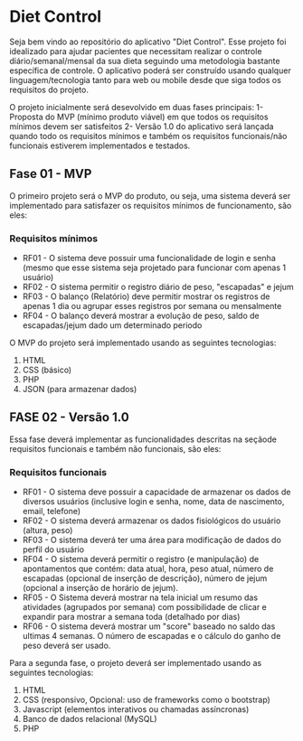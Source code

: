 # Diet Control

Seja bem vindo ao repositório do aplicativo "Diet Control". Esse projeto foi idealizado para ajudar pacientes que necessitam realizar o controle diário/semanal/mensal da sua dieta seguindo uma metodologia bastante específica de controle. O aplicativo poderá ser construído usando qualquer linguagem/tecnologia tanto para web ou mobile desde que siga todos os requisitos do projeto. 

O projeto inicialmente será desevolvido em duas fases principais: 
1- Proposta do MVP (mínimo produto viável) em que todos os requisitos mínimos devem ser satisfeitos
2- Versão 1.0 do aplicativo será lançada quando todo os requisitos mínimos e também os requisitos funcionais/não funcionais estiverem implementados e testados.

## Fase 01 - MVP

O primeiro projeto será o MVP do produto, ou seja, uma sistema deverá ser implementado para satisfazer os requisitos mínimos de funcionamento, são eles: 

### Requisitos mínimos

- RF01 - O sistema deve possuir uma funcionalidade de login e senha (mesmo que esse sistema seja projetado para funcionar com apenas 1 usuário)
- RF02 - O sistema permitir o registro diário de peso, "escapadas" e jejum
- RF03 - O balanço (Relatório) deve permitir mostrar os registros de apenas 1 dia ou agrupar esses registros por semana ou mensalmente
- RF04 - O balanço deverá mostrar a evolução de peso, saldo de escapadas/jejum dado um determinado periodo

O MVP do projeto será implementado usando as seguintes tecnologias:
1. HTML
2. CSS (básico)
3. PHP
4. JSON (para armazenar dados)


## FASE 02 - Versão 1.0

Essa fase deverá implementar as funcionalidades descritas na seçãode requisitos funcionais e também não funcionais, são eles:

### Requisitos funcionais

- RF01 - O sistema deve possuir a capacidade de armazenar os dados de diversos usuários (inclusive login e senha, nome, data de nascimento, email, telefone)
- RF02 - O sistema deverá armazenar os dados fisiológicos do usuário (altura, peso)
- RF03 - O sistema deverá ter uma área para modificação de dados do perfil do usuário 
- RF04 - O sistema deverá permitir o registro (e manipulação) de apontamentos que contém: data atual, hora, peso atual, número de escapadas (opcional de inserção de descrição), número de jejum (opcional a inserção de horário de jejum).
- RF05 - O Sistema deverá mostrar na tela inicial um resumo das atividades (agrupados por semana) com possibilidade de clicar e expandir para mostrar a semana toda (detalhado por dias)
- RF06 - O sistema deverá mostrar um "score" baseado no saldo das ultimas 4 semanas. O número de escapadas e o cálculo do ganho de peso deverá ser usado.


Para a segunda fase, o projeto deverá ser implementado usando as seguintes tecnologias:
1. HTML
2. CSS (responsivo, Opcional: uso de frameworks como o bootstrap)
3. Javascript (elementos interativos ou chamadas assíncronas)
4. Banco de dados relacional (MySQL)
5. PHP
